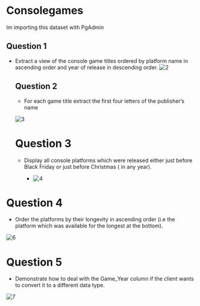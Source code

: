 # Consolegames
Im importing this dataset with PgAdmin
## Question 1
- Extract a view of the console game titles ordered by platform name in ascending order and year of release in descending order.
  ![2](https://github.com/Shegzysport/consolegames/assets/152897788/288297e7-56fc-4dab-aa8e-8103cda47ea7)
  
  ## Question 2
  - For each game title extract the first four letters of the publisher’s name
    
   ![3](https://github.com/Shegzysport/consolegames/assets/152897788/3ffe7808-bcbd-4b8c-8ea4-6e194e8711bc)

    # Question 3

  - Display all console platforms which were released either just before Black Friday or just before Christmas ( in any year).


    - ![4](https://github.com/Shegzysport/consolegames/assets/152897788/b7a77f76-27af-475c-a94b-5574670efcd0)

 # Question 4

 - Order the platforms by their longevity in ascending order (i.e the platform which was available for the longest at the bottom).

![6](https://github.com/Shegzysport/consolegames/assets/152897788/e2829a41-2fec-4c4b-bce1-4f8201e00efb)

# Question 5

- Demonstrate how to deal with the Game_Year column if the client wants to convert it to a different data type.

![7](https://github.com/Shegzysport/consolegames/assets/152897788/d75a280b-11ef-4860-84e9-826258c11315)



    



